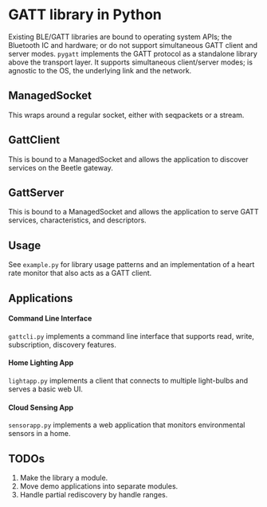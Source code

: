 # GATT library in Python

Existing BLE/GATT libraries are bound to operating system APIs; the Bluetooth
IC and hardware; or do not support simultaneous GATT client and server modes.
```pygatt``` implements the GATT protocol as a standalone library above the
transport layer. It supports simultaneous client/server modes; is agnostic
to the OS, the underlying link and the network.

## ManagedSocket
This wraps around a regular socket, either with seqpackets or a stream.

## GattClient
This is bound to a ManagedSocket and allows the application to discover
services on the Beetle gateway.

## GattServer
This is bound to a ManagedSocket and allows the application to serve GATT
services, characteristics, and descriptors.

## Usage
See ```example.py``` for library usage patterns and an implementation of a
heart rate monitor that also acts as a GATT client.

## Applications

#### Command Line Interface
```gattcli.py``` implements a command line interface that supports read, write,
subscription, discovery features.

#### Home Lighting App
```lightapp.py``` implements a client that connects to multiple light-bulbs and
serves a basic web UI.

#### Cloud Sensing App
```sensorapp.py``` implements a web application that monitors environmental
sensors in a home.

## TODOs
1. Make the library a module.
2. Move demo applications into separate modules.
3. Handle partial rediscovery by handle ranges.
